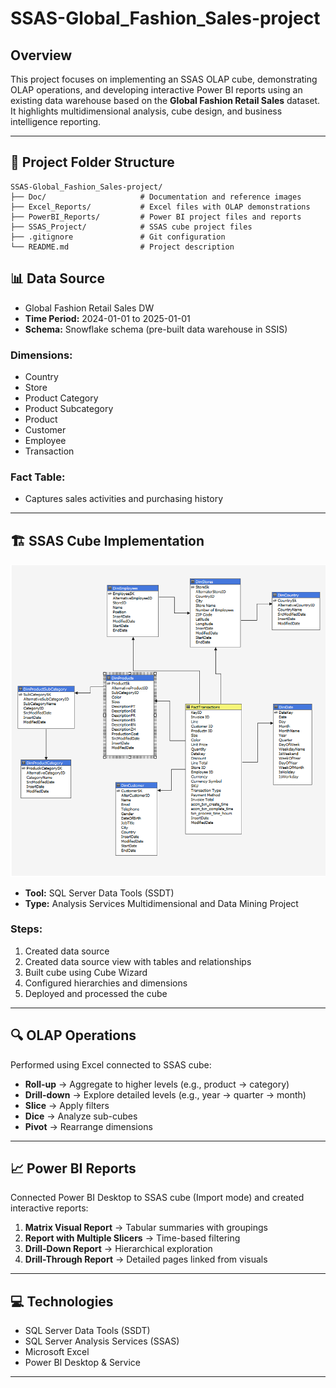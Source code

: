 # SSAS-Global_Fashion_Sales-project

## Overview

This project focuses on implementing an SSAS OLAP cube, demonstrating OLAP operations, and developing interactive Power BI reports using an existing data warehouse based on the **Global Fashion Retail Sales** dataset. It highlights multidimensional analysis, cube design, and business intelligence reporting.

---

## 📂 Project Folder Structure

```plaintext
SSAS-Global_Fashion_Sales-project/
├── Doc/                     # Documentation and reference images
├── Excel_Reports/           # Excel files with OLAP demonstrations
├── PowerBI_Reports/         # Power BI project files and reports
├── SSAS_Project/            # SSAS cube project files
├── .gitignore               # Git configuration
└── README.md                # Project description
```
## 📊 Data Source

- Global Fashion Retail Sales DW
- **Time Period:** 2024-01-01 to 2025-01-01  
- **Schema:** Snowflake schema (pre-built data warehouse in SSIS)

### Dimensions:
- Country
- Store
- Product Category
- Product Subcategory
- Product
- Customer
- Employee
- Transaction

### Fact Table:
- Captures sales activities and purchasing history

---

## 🏗️ SSAS Cube Implementation

![SSAS Cube Implementation](https://github.com/Imashi79/SSAS-Global_Fashion_Sales-project/blob/main/Doc/Global%20Fashion%20Retail%20Sales%20-DW(cube).png)

- **Tool:** SQL Server Data Tools (SSDT)  
- **Type:** Analysis Services Multidimensional and Data Mining Project

### Steps:
1. Created data source
2. Created data source view with tables and relationships
3. Built cube using Cube Wizard
4. Configured hierarchies and dimensions
5. Deployed and processed the cube

---

## 🔍 OLAP Operations

Performed using Excel connected to SSAS cube:

- **Roll-up** → Aggregate to higher levels (e.g., product → category)  
- **Drill-down** → Explore detailed levels (e.g., year → quarter → month)  
- **Slice** → Apply filters  
- **Dice** → Analyze sub-cubes  
- **Pivot** → Rearrange dimensions

---

## 📈 Power BI Reports

Connected Power BI Desktop to SSAS cube (Import mode) and created interactive reports:

1. **Matrix Visual Report** → Tabular summaries with groupings  
2. **Report with Multiple Slicers** → Time-based filtering  
3. **Drill-Down Report** → Hierarchical exploration  
4. **Drill-Through Report** → Detailed pages linked from visuals

---

## 💻 Technologies

- SQL Server Data Tools (SSDT)  
- SQL Server Analysis Services (SSAS)  
- Microsoft Excel  
- Power BI Desktop & Service

---
